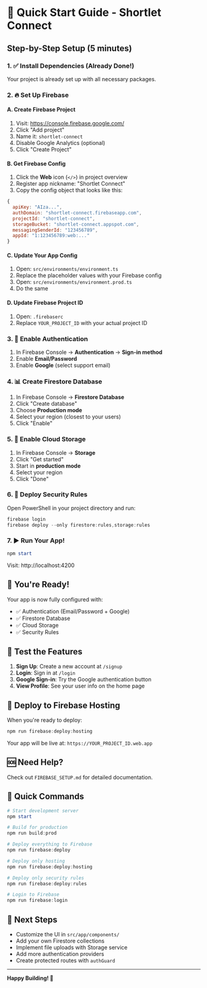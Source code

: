 # 🚀 Quick Start Guide - Shortlet Connect

## Step-by-Step Setup (5 minutes)

### 1. ✅ Install Dependencies (Already Done!)
Your project is already set up with all necessary packages.

### 2. 🔥 Set Up Firebase

#### A. Create Firebase Project
1. Visit: https://console.firebase.google.com/
2. Click "Add project" 
3. Name it: `shortlet-connect`
4. Disable Google Analytics (optional)
5. Click "Create Project"

#### B. Get Firebase Config
1. Click the **Web** icon (`</>`) in project overview
2. Register app nickname: "Shortlet Connect"
3. Copy the config object that looks like this:
```javascript
{
  apiKey: "AIza...",
  authDomain: "shortlet-connect.firebaseapp.com",
  projectId: "shortlet-connect",
  storageBucket: "shortlet-connect.appspot.com",
  messagingSenderId: "123456789",
  appId: "1:123456789:web:..."
}
```

#### C. Update Your App Config
1. Open: `src/environments/environment.ts`
2. Replace the placeholder values with your Firebase config
3. Open: `src/environments/environment.prod.ts`
4. Do the same

#### D. Update Firebase Project ID
1. Open: `.firebaserc`
2. Replace `YOUR_PROJECT_ID` with your actual project ID

### 3. 🔐 Enable Authentication

1. In Firebase Console → **Authentication** → **Sign-in method**
2. Enable **Email/Password**
3. Enable **Google** (select support email)

### 4. 📊 Create Firestore Database

1. In Firebase Console → **Firestore Database**
2. Click "Create database"
3. Choose **Production mode**
4. Select your region (closest to your users)
5. Click "Enable"

### 5. 📁 Enable Cloud Storage

1. In Firebase Console → **Storage**
2. Click "Get started"
3. Start in **production mode**
4. Select your region
5. Click "Done"

### 6. 🚀 Deploy Security Rules

Open PowerShell in your project directory and run:

```powershell
firebase login
firebase deploy --only firestore:rules,storage:rules
```

### 7. ▶️ Run Your App!

```powershell
npm start
```

Visit: http://localhost:4200

## 🎉 You're Ready!

Your app is now fully configured with:
- ✅ Authentication (Email/Password + Google)
- ✅ Firestore Database
- ✅ Cloud Storage
- ✅ Security Rules

## 📱 Test the Features

1. **Sign Up**: Create a new account at `/signup`
2. **Login**: Sign in at `/login`
3. **Google Sign-in**: Try the Google authentication button
4. **View Profile**: See your user info on the home page

## 🚀 Deploy to Firebase Hosting

When you're ready to deploy:

```powershell
npm run firebase:deploy:hosting
```

Your app will be live at: `https://YOUR_PROJECT_ID.web.app`

## 🆘 Need Help?

Check out `FIREBASE_SETUP.md` for detailed documentation.

## 📝 Quick Commands

```powershell
# Start development server
npm start

# Build for production
npm run build:prod

# Deploy everything to Firebase
npm run firebase:deploy

# Deploy only hosting
npm run firebase:deploy:hosting

# Deploy only security rules
npm run firebase:deploy:rules

# Login to Firebase
npm run firebase:login
```

## 🎨 Next Steps

- Customize the UI in `src/app/components/`
- Add your own Firestore collections
- Implement file uploads with Storage service
- Add more authentication providers
- Create protected routes with `authGuard`

---

**Happy Building! 🎉**
